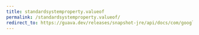 ```yaml
---
title: standardsystemproperty.valueof
permalink: /standardsystemproperty.valueof/
redirect_to: https://guava.dev/releases/snapshot-jre/api/docs/com/google/common/base/StandardSystemProperty.html#valueOf-java.lang.String-
---
```

